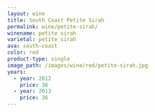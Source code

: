 ```yaml
---
layout: wine
title: South Coast Petite Sirah
permalink: wine/petite-sirah/
winename: petite sirah
varietal: petite sirah
ava: south-coast
color: red
product-type: single
image_path: /images/wine/red/petite-sirah.jpg
years:
  - year: 2012
    price: 36
  - year: 2013
    price: 36
---
```



